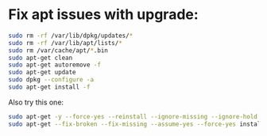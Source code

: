 # Fix apt issues with upgrade:
```bash
sudo rm -rf /var/lib/dpkg/updates/*
sudo rm -rf /var/lib/apt/lists/*
sudo rm /var/cache/apt/*.bin
sudo apt-get clean
sudo apt-get autoremove -f
sudo apt-get update
sudo dpkg --configure -a
sudo apt-get install -f
```

Also try this one:
```bash
sudo apt-get -y --force-yes --reinstall --ignore-missing --ignore-hold install libc6 libc6-dev
sudo apt-get --fix-broken --fix-missing --assume-yes --force-yes install
```
